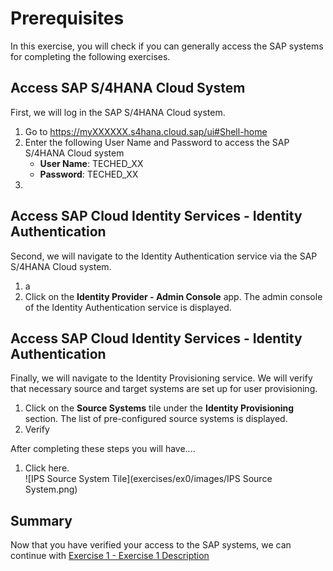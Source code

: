 # Prerequisites

In this exercise, you will check if you can generally access the SAP systems for completing the following exercises.

## Access SAP S/4HANA Cloud System

First, we will log in the SAP S/4HANA Cloud system.

1. Go to https://myXXXXXX.s4hana.cloud.sap/ui#Shell-home
2. Enter the following User Name and Password to access the SAP S/4HANA Cloud system
   * __User Name__: TECHED_XX
   * __Password__: TECHED_XX
3. 

## Access SAP Cloud Identity Services - Identity Authentication

Second, we will navigate to the Identity Authentication service via the SAP S/4HANA Cloud system.

1. a
2. Click on the __Identity Provider - Admin Console__ app. The admin console of the Identity Authentication service is displayed.

## Access SAP Cloud Identity Services - Identity Authentication

Finally, we will navigate to the Identity Provisioning service. We will verify that necessary source and target systems are set up for user provisioning.

1. Click on the __Source Systems__ tile under the __Identity Provisioning__ section. The list of pre-configured source systems is displayed.
2. Verify

After completing these steps you will have....

1.	Click here.
<br>![IPS Source System Tile](exercises/ex0/images/IPS Source System.png)

## Summary

Now that you have verified your access to the SAP systems, we can continue with [Exercise 1 - Exercise 1 Description](../ex1/README.md)
